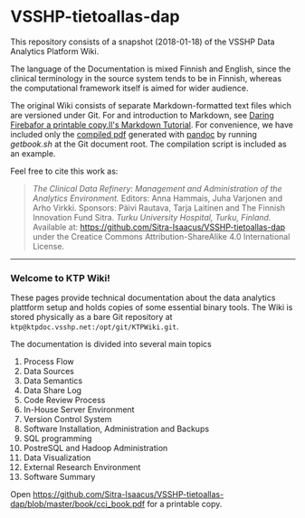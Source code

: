# VSSHP-tietoallas-dap

This repository consists of a snapshot (2018-01-18) of the 
VSSHP Data Analytics Platform Wiki.

The language of the Documentation is mixed Finnish and English, since
the clinical terminology in the source system tends to be in Finnish,
whereas the computational framework itself is aimed for wider
audience.

The original Wiki consists of separate Markdown-formatted text files
which are versioned under Git. For and introduction to Markdown, see
[Daring Firebafor a printable copy.ll's Markdown
Tutorial](https://daringfireball.net/projects/markdown/). For
convenience, we have included only the [compiled
pdf](https://github.com/Sitra-Isaacus/VSSHP-tietoallas-dap/raw/master/book/cci_book.pdf)
generated with [pandoc](http://pandoc.org/) by running *getbook.sh* at
the Git document root. The compilation script is included as an example.

Feel free to cite this work as:

> *The Clinical Data Refinery: Management and Administration of the
> Analytics Environment.* Editors: Anna Hammais, Juha Varjonen and
> Arho Virkki. Sponsors: Päivi Rautava, Tarja Laitinen and The Finnish
> Innovation Fund Sitra. *Turku University Hospital, Turku, Finland.*
> Available at:
> <https://github.com/Sitra-Isaacus/VSSHP-tietoallas-dap> under
> the Creatice Commons Attribution-ShareAlike 4.0 International
> License. 

----

### Welcome to KTP Wiki!

These pages provide technical documentation about the data analytics
plattform setup and holds copies of some essential binary tools. The
Wiki is stored physically as a bare Git repository at
`ktp@ktpdoc.vsshp.net:/opt/git/KTPWiki.git`. 

The documentation is divided into several main topics

1.  Process Flow
2.  Data Sources
3.  Data Semantics
4.  Data Share Log
5.  Code Review Process
6.  In-House Server Environment
7.  Version Control System
8.  Software Installation, Administration and Backups
9.  SQL programming
10. PostreSQL and Hadoop Administration
11. Data Visualization
12. External Research Environment
13. Software Summary

Open <https://github.com/Sitra-Isaacus/VSSHP-tietoallas-dap/blob/master/book/cci_book.pdf>
for a printable copy.
